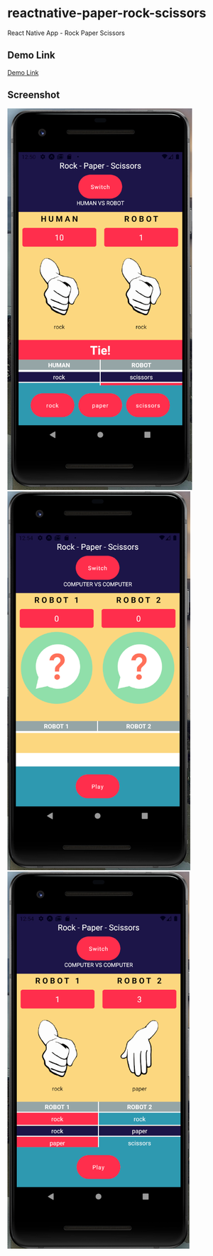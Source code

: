 # reactnative-paper-rock-scissors

React Native App - Rock Paper Scissors

## Demo Link

[Demo Link](https://expo.io/@_3ala_/projects/paper-rock-scissors)

## Screenshot

![List](./assets/screenshot.png)
![List](./assets/screenshot2.png)
![List](./assets/screenshot3.png)
